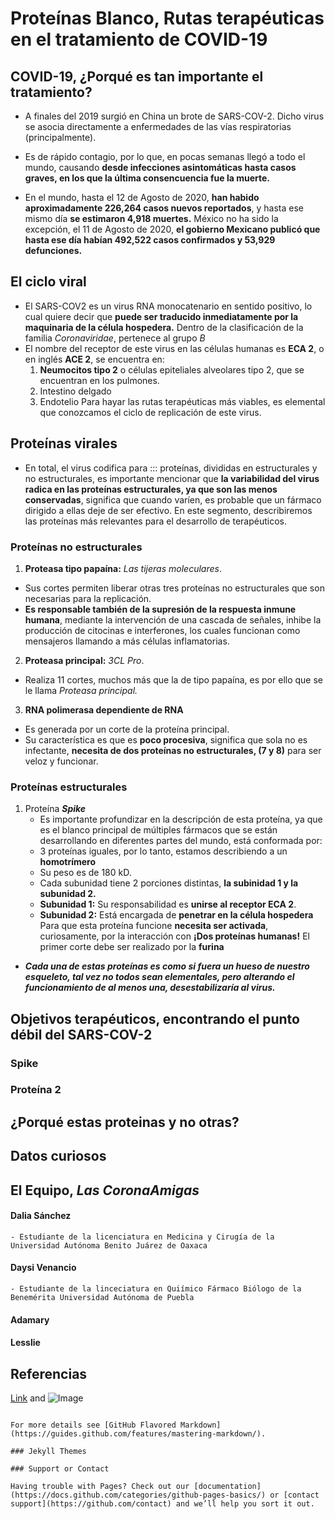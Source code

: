 # Proteínas Blanco, Rutas terapéuticas en el tratamiento de COVID-19

## COVID-19, ¿Porqué es tan importante el tratamiento?

- A finales del 2019 surgió en China un brote de SARS-COV-2. Dicho virus se asocia directamente a enfermedades de las vías respiratorias (principalmente).

- Es de rápido contagio, por lo que, en pocas semanas llegó a todo el mundo, causando **desde infecciones asintomáticas hasta casos graves, en los que la última consencuencia fue la muerte.**

- En el mundo, hasta el 12 de Agosto de 2020, **han habido aproximadamente 226,264 casos nuevos reportados**, y hasta ese mismo día **se estimaron 4,918 muertes.** 
México no ha sido la excepción, el 11 de Agosto de 2020, **el gobierno Mexicano publicó que hasta ese día habían 492,522 casos confirmados y 53,929 defunciones.**


## El ciclo viral

- El SARS-COV2 es un virus RNA monocatenario en sentido positivo, lo cual quiere decir que **puede ser traducido inmediatamente por la maquinaria de la célula hospedera.** Dentro de la clasificación de la familia *Coronaviridae*, pertenece al grupo *B*
- El nombre del receptor de este virus en las células humanas es **ECA 2**, o en inglés **ACE 2**, se encuentra en:
    1. **Neumocitos tipo 2** o células epiteliales alveolares tipo 2, que se encuentran en los pulmones.
    2. Intestino delgado
    3. Endotelio
Para hayar las rutas terapéuticas más viables, es elemental que conozcamos el ciclo de replicación de este virus.

## Proteínas virales

- En total, el virus codifica para ::: proteínas, divididas en estructurales y no estructurales, es importante mencionar que **la variabilidad del virus radica en las proteínas estructurales, ya que son las menos conservadas**, significa que cuando varíen, es probable que un fármaco dirigido a ellas deje de ser efectivo. En este segmento, describiremos las proteínas más relevantes para el desarrollo de terapéuticos.
### **Proteínas no estructurales**
  1. **Proteasa tipo papaína:** *Las tijeras moleculares*.
   - Sus cortes permiten liberar otras tres proteínas no estructurales que son necesarias para la replicación.
   - **Es responsable también de la supresión de la respuesta inmune humana**, mediante la intervención de una cascada de señales, inhibe la producción de citocinas e interferones, los cuales funcionan como mensajeros llamando a más células inflamatorias.
  2. **Proteasa principal:** *3CL Pro*.
   - Realiza 11 cortes, muchos más que la de tipo papaína, es por ello que se le llama *Proteasa principal.*
  3. **RNA polimerasa dependiente de RNA**
   - Es generada por un corte de la proteína principal. 
   - Su característica es que es **poco procesiva**, significa que sola no es infectante, **necesita de dos proteínas no estructurales, (7 y 8)** para ser veloz y funcionar.

### **Proteínas estructurales**
  1. Proteína ***Spike***
      - Es importante profundizar en la descripción de esta proteína, ya que es el blanco principal de múltiples fármacos que se están desarrollando en diferentes partes del mundo, está conformada por:
      - 3 proteínas iguales, por lo tanto, estamos describiendo a un **homotrímero**
      - Su peso es de 180 kD.
      - Cada subunidad tiene 2 porciones distintas, **la subinidad 1 y la subunidad 2.**
       - **Subunidad 1:** Su responsabilidad es **unirse al receptor ECA 2**.
       - **Subunidad 2:** Está encargada de **penetrar en la célula hospedera**
    Para que esta proteína funcione **necesita ser activada**, curiosamente, por la interacción con **¡Dos proteínas humanas!**
    El primer corte debe ser realizado por la **furina**

- ***Cada una de estas proteínas es como si fuera un hueso de nuestro esqueleto, tal vez no todos sean elementales, pero alterando el funcionamiento de al menos una, desestabilizaría al virus.***

## Objetivos terapéuticos, encontrando el punto débil del SARS-COV-2

### Spike

### Proteína 2

## ¿Porqué estas proteinas y no otras?

## Datos curiosos

## El Equipo, *Las CoronaAmigas*

#### Dalia Sánchez
    - Estudiante de la licenciatura en Medicina y Cirugía de la Universidad Autónoma Benito Juárez de Oaxaca
#### Daysi Venancio
    - Estudiante de la linceciatura en Quiímico Fármaco Biólogo de la Benemérita Universidad Autónoma de Puebla
#### Adamary 
#### Lesslie

## Referencias

[Link](url) and ![Image](src)
```

For more details see [GitHub Flavored Markdown](https://guides.github.com/features/mastering-markdown/).

### Jekyll Themes

### Support or Contact

Having trouble with Pages? Check out our [documentation](https://docs.github.com/categories/github-pages-basics/) or [contact support](https://github.com/contact) and we’ll help you sort it out.
